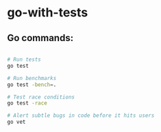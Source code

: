 # go-with-tests

## Go commands:

```bash

# Run tests
go test

# Run benchmarks
go test -bench=.

# Test race conditions
go test -race

# Alert subtle bugs in code before it hits users
go vet 

```